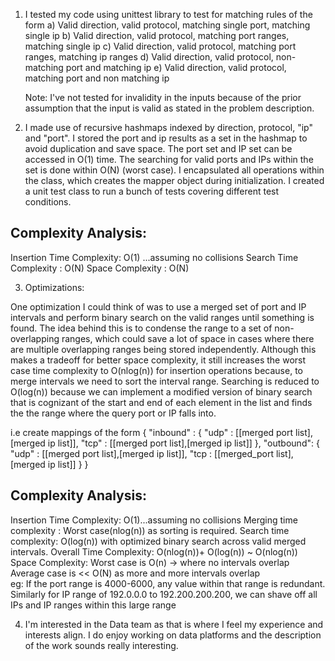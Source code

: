 1) I tested my code using unittest library to test for matching rules of the form
              a) Valid direction, valid protocol, matching single port, matching single ip
              b) Valid direction, valid protocol, matching port ranges, matching single ip
              c) Valid direction, valid protocol, matching port ranges, matching ip ranges
              d) Valid direction, valid protocol, non-matching port and matching ip
              e) Valid direction, valid protocol, matching port and non matching ip

   Note: I've not tested for invalidity in the inputs because of the prior assumption that the input is valid as stated in the problem description.
    
2) I made use of recursive hashmaps indexed by direction, protocol, "ip" and "port". I stored the port and ip results as a set in the hashmap to avoid duplication and save space. The port set and IP set can be accessed in O(1) time. The searching for valid ports and IPs within the set is done within O(N) (worst case). I encapsulated all operations within the class, which creates the mapper object during initialization. I created a unit test class to run a bunch of tests covering different test conditions.   

Complexity Analysis:
---------------------
Insertion Time Complexity: O(1)  ...assuming no collisions
Search Time Complexity :   O(N)
Space Complexity :         O(N)
                                      
3) Optimizations:

One optimization I could think of was to use a merged set of port and IP intervals and perform binary search on the valid ranges until something is found. The idea behind this is to condense the range to a set of non-overlapping ranges, which could save a lot of space in cases where there are multiple overlapping ranges being stored independently. Although this makes a tradeoff for better space complexity, it still increases the worst case time complexity to O(nlog(n)) for insertion operations because, to merge intervals we need to sort the interval range. Searching is reduced to O(log(n)) because we can implement a modified version of binary search that is cognizant of the start and end of each element in the list and finds the the range where the query port or IP falls into.

i.e create mappings of the form  {  "inbound" : { "udp" : [[merged port list],[merged ip list]], 
                                                  "tcp" : [[merged port list],[merged ip list]] },
                                    "outbound": { "udp" : [[merged port list],[merged ip list]], 
                                                  "tcp :  [[merged_port list],[merged ip list]] }
                                                  } 

Complexity Analysis:
----------------------
Insertion Time Complexity: O(1)...assuming no collisions
Merging time complexity :  Worst case(nlog(n)) as sorting is required.
Search time complexity:    O(log(n)) with optimized binary search across valid merged intervals.
Overall Time Complexity:   O(nlog(n))+ O(log(n)) ~ O(nlog(n))
Space Complexity:          Worst case is O(n)  -> where no intervals overlap
                           Average case is << O(N) as more and more intervals overlap           
                           eg: If the port range is 4000-6000, any value within that range is redundant. 
                               Similarly for IP range of 192.0.0.0 to 192.200.200.200, we can shave off all IPs and IP ranges within this large range


4) I'm interested in the Data team as that is where I feel my experience and interests align. I do enjoy working on data platforms and the description of the work sounds really interesting.

